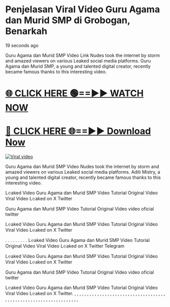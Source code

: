 # Penjelasan Viral Video Guru Agama dan Murid SMP di Grobogan, Benarkah


19 seconds ago


Guru Agama dan Murid SMP Video Link Nudes took the internet by storm and amazed viewers on various Leaked social media platforms. Guru Agama dan Murid SMP, a young and talented digital creator, recently became famous thanks to this interesting video.




<h1><a href="https://sports-cola-tv.blogspot.com/2025/01/gg.html" rel="nofollow">🌐 CLICK HERE 🟢==►► WATCH NOW</a></h1>


<h1><a href="https://sports-cola-tv.blogspot.com/2025/01/gg.html" rel="nofollow"> 🔴 CLICK HERE 🌐==►► Download Now</a></h1>


<p><a href="https://sports-cola-tv.blogspot.com/2025/01/gg.html" rel="nofollow"><img src="https://i.imgur.com/dJHk4Zq.gif" alt="Viral video"></a></p>

Guru Agama dan Murid SMP Video Nudes took the internet by storm and amazed viewers on various Leaked social media platforms. Aditi Mistry, a young and talented digital creator, recently became famous thanks to this interesting video.

L𝚎aked Video Guru Agama dan Murid SMP Video Tutorial Original Video Viral Video L𝚎aked on X Twitter

Guru Agama dan Murid SMP Video Tutorial Original Video video oficial twitter

L𝚎aked Video Guru Agama dan Murid SMP Video Tutorial Original Video Viral Video L𝚎aked on X Twitter

. . . . . . . . . L𝚎aked Video Guru Agama dan Murid SMP Video Tutorial Original Video Viral Video L𝚎aked on X Twitter Telegram

L𝚎aked Video Guru Agama dan Murid SMP Video Tutorial Original Video Viral Video L𝚎aked on X Twitter

Guru Agama dan Murid SMP Video Tutorial Original Video video oficial twitter

L𝚎aked Video Guru Agama dan Murid SMP Video Tutorial Original Video Viral Video L𝚎aked on X Twitter. , , , , , , , , , , , , , , , , , , , , , , , , , , , , , , , , , , , , , , , , , , , , , , , , , , , , , , , , , , , , , , , , ,
